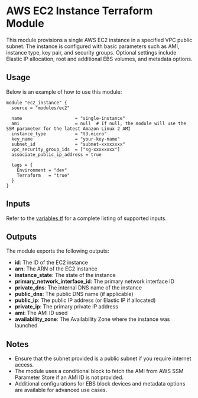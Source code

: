 # AWS EC2 Instance Terraform Module

This module provisions a single AWS EC2 instance in a specified VPC public subnet. The instance is configured with basic parameters such as AMI, instance type, key pair, and security groups. Optional settings include Elastic IP allocation, root and additional EBS volumes, and metadata options.

## Usage

Below is an example of how to use this module:

```hcl
module "ec2_instance" {
  source = "modules/ec2"

  name                    = "single-instance"
  ami                     = null  # If null, the module will use the SSM parameter for the latest Amazon Linux 2 AMI
  instance_type           = "t3.micro"
  key_name                = "your-key-name"
  subnet_id               = "subnet-xxxxxxxx"
  vpc_security_group_ids  = ["sg-xxxxxxxx"]
  associate_public_ip_address = true

  tags = {
    Environment = "dev"
    Terraform   = "true"
  }
}
```

## Inputs

Refer to the [variables.tf](./variables.tf) for a complete listing of supported inputs.

## Outputs

The module exports the following outputs:

- **id**: The ID of the EC2 instance
- **arn**: The ARN of the EC2 instance
- **instance_state**: The state of the instance
- **primary_network_interface_id**: The primary network interface ID
- **private_dns**: The internal DNS name of the instance
- **public_dns**: The public DNS name (if applicable)
- **public_ip**: The public IP address (or Elastic IP if allocated)
- **private_ip**: The primary private IP address
- **ami**: The AMI ID used
- **availability_zone**: The Availability Zone where the instance was launched

## Notes

- Ensure that the subnet provided is a public subnet if you require internet access.
- The module uses a conditional block to fetch the AMI from AWS SSM Parameter Store if an AMI ID is not provided.
- Additional configurations for EBS block devices and metadata options are available for advanced use cases.
